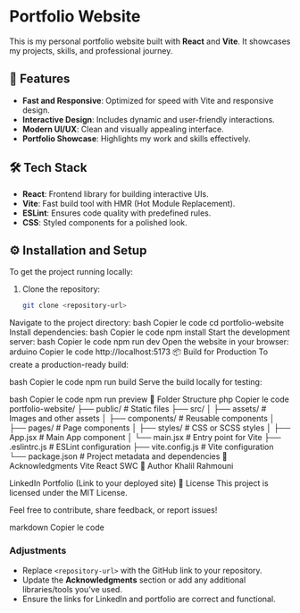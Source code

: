 # Portfolio Website

This is my personal portfolio website built with **React** and **Vite**. It showcases my projects, skills, and professional journey.

## 🚀 Features

- **Fast and Responsive**: Optimized for speed with Vite and responsive design.
- **Interactive Design**: Includes dynamic and user-friendly interactions.
- **Modern UI/UX**: Clean and visually appealing interface.
- **Portfolio Showcase**: Highlights my work and skills effectively.

## 🛠️ Tech Stack

- **React**: Frontend library for building interactive UIs.
- **Vite**: Fast build tool with HMR (Hot Module Replacement).
- **ESLint**: Ensures code quality with predefined rules.
- **CSS**: Styled components for a polished look.

## ⚙️ Installation and Setup

To get the project running locally:

1. Clone the repository:
   ```bash
   git clone <repository-url>
Navigate to the project directory:
bash
Copier le code
cd portfolio-website
Install dependencies:
bash
Copier le code
npm install
Start the development server:
bash
Copier le code
npm run dev
Open the website in your browser:
arduino
Copier le code
http://localhost:5173
📦 Build for Production
To create a production-ready build:

bash
Copier le code
npm run build
Serve the build locally for testing:

bash
Copier le code
npm run preview
📁 Folder Structure
php
Copier le code
portfolio-website/
├── public/          # Static files
├── src/
│   ├── assets/      # Images and other assets
│   ├── components/  # Reusable components
│   ├── pages/       # Page components
│   ├── styles/      # CSS or SCSS styles
│   ├── App.jsx      # Main App component
│   └── main.jsx     # Entry point for Vite
├── .eslintrc.js     # ESLint configuration
├── vite.config.js   # Vite configuration
└── package.json     # Project metadata and dependencies
🌟 Acknowledgments
Vite
React
SWC
👤 Author
Khalil Rahmouni

LinkedIn
Portfolio (Link to your deployed site)
📄 License
This project is licensed under the MIT License.

Feel free to contribute, share feedback, or report issues!

markdown
Copier le code

### Adjustments
- Replace `<repository-url>` with the GitHub link to your repository.
- Update the **Acknowledgments** section or add any additional libraries/tools you've used.
- Ensure the links for LinkedIn and portfolio are correct and functional.


